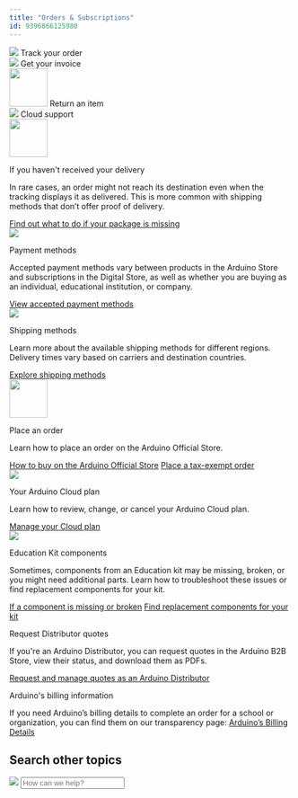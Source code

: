 ```yaml
---
title: "Orders & Subscriptions"
id: 9396866125980
---
```


<div class="actions-wrapper">
  <div class="actions-item">
    <img src="https://content.arduino.cc/assets/hc-Truck.svg">
    <a id="keep" href="https://support.arduino.cc/hc/en-us/articles/13756849779228-Track-your-order"></a>
    <span class="link-chevron-right">Track your order</span>
  </div>
  <div class="actions-item">
    <img src="https://content.arduino.cc/assets/hc-list.svg">
    <a id="keep" href="https://support.arduino.cc/hc/en-us/articles/360016121859-How-can-I-get-my-invoice-"></a>
    <span class="link-chevron-right">Get your invoice</span>
  </div>
  <div class="actions-item">
    <img src="https://content.arduino.cc/assets/hc-undo.svg" width="68" height="68">
    <a id="keep" href="https://support.arduino.cc/hc/en-us/articles/360014704319-Return-an-item"></a>
    <span class="link-chevron-right">Return an item</span>
  </div>
  <div class="actions-item">
    <img src="https://content.arduino.cc/assets/hc-arduino-cloud-hub.svg">
    <a id="keep" href="https://support.arduino.cc/hc/en-us/articles/9347128757660"></a>
    <span class="link-chevron-right">Cloud support</span>
  </div>
</div>
<div class="info-wrapper">
  <div class="info-item">
    <img src="https://content.arduino.cc/assets/hc-help.svg" width="68" height="68">
    <p class="info-title">If you haven't received your delivery</p>
    <p>
      In rare cases, an order might not reach its destination even when the
      tracking displays it as delivered. This is more common with shipping
      methods that don’t offer proof of delivery.
    </p>
    <a class="link-chevron-right" href="https://support.arduino.cc/hc/en-us/articles/14085643116700-If-you-haven-t-received-your-delivery">Find out what to do if your package is missing</a>
  </div>
  <div class="info-item">
    <img src="https://content.arduino.cc/assets/hc-Card.svg">
    <p class="info-title">Payment methods</p>
    <p>Accepted payment methods vary between products in the Arduino Store and subscriptions in the Digital Store, as well as whether you are buying as an individual, educational institution, or company.</p>
    <a class="link-chevron-right" href="https://support.arduino.cc/hc/en-us/articles/360016121879-Accepted-payment-methods">View accepted payment methods</a>
  </div>
  <div class="info-item">
    <img src="https://content.arduino.cc/assets/hc-Box.svg">
    <p class="info-title">Shipping methods</p>
    <p>Learn more about the available shipping methods for different regions. Delivery times vary based on carriers and destination countries.</p>
    <a class="link-chevron-right" href="https://support.arduino.cc/hc/en-us/articles/5340856700188-Available-shipping-methods">Explore shipping methods</a>
  </div>
  <div class="info-item">
   <img src="https://content.arduino.cc/assets/hc-order.svg" width="68" height="68">
    <p class="info-title ">Place an order</p>
    <p>Learn how to place an order on the Arduino Official Store.</p>
    <a class="link-chevron-right" href="https://support.arduino.cc/hc/en-us/articles/4409759302290-Place-an-order-at-the-Arduino-Official-Store">How to buy on the Arduino Official Store</a>
    <a class="link-chevron-right" href="https://support.arduino.cc/hc/en-us/articles/14755472001308-How-to-make-a-tax-exempt-order">Place a tax-exempt order</a>
  </div>
  <div class="info-item ">
    <img src="https://content.arduino.cc/assets/hc-cloud.svg">
    <p class="info-title ">Your Arduino Cloud plan</p>
    <p>
      Learn how to review, change, or cancel your Arduino Cloud plan.
    </p>
    <a class="link-chevron-right" href="https://support.arduino.cc/hc/en-us/articles/4401881299090-Review-change-or-cancel-your-Arduino-Cloud-plan">Manage your Cloud plan</a>
  </div>
    <div class="info-item">
    <img src="https://content.arduino.cc/assets/hc-resistor.svg">
    <p class="info-title">Education Kit components</p>
    <p>
      Sometimes, components from an Education kit may be missing, broken, or you might need additional parts. Learn how to troubleshoot these issues or find replacement components for your kit.
    </p>
    <a class="link-chevron-right" href="https://support.arduino.cc/hc/en-us/articles/4406561528210-If-an-Arduino-Education-kit-component-is-missing-or-not-working">If a component is missing or broken</a>
    <a class="link-chevron-right" href="https://support.arduino.cc/hc/en-us/articles/4409205367186-Find-replacement-components-for-your-Arduino-Education-kit">Find replacement components for your kit</a>
  </div>
  <div class="info-item ">
    <p class="info-title ">Request Distributor quotes</p>
    <p>
      If you're an Arduino Distributor, you can request quotes in the Arduino
      B2B Store, view their status, and download them as PDFs.
    </p>
    <a class="link-chevron-right" href="https://support.arduino.cc/hc/en-us/articles/360022125620-Request-and-manage-quotes-as-an-Arduino-Distributor">Request and manage quotes as an Arduino Distributor</a>
  </div>
   <div class="info-item info-big">
    <p class="info-title ">Arduino's billing information</p>
    <p>
      If you need Arduino’s billing details to complete an order for a school or organization, you can find them on our transparency page:
      <a class="link-up-right" href="https://store.arduino.cc/transparency">Arduino’s Billing Details</a>
    </p>
  </div>
</div>
<h2 id="h_01JAFD11AJJ7AZWX3902RVBY8R" class="center hub">Search other topics</h2>
<div class="search">
  <form class="search search-full" role="search" data-search="data-search" data-instant="true" autocomplete="off" action="/hc/en-us/search" accept-charset="UTF-8" method="get">
    <img class="search-icon" src="https://content.arduino.cc/assets/hc-search.svg">
    <input name="utf8" type="hidden" value="✓" autocomplete="off"><input id="query" role="combobox" type="search" name="query" placeholder="How can we help?" autocomplete="off" aria-label="Search" aria-autocomplete="both" aria-expanded="false" aria-owns="2a88cedd-5eb4-4ed7-bdf9-834d77880f1c">
  </form>
</div>
